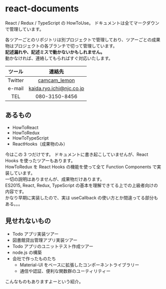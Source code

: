 # react-documents

React / Redux / TypeScript の HowToUse。
ドキュメントは全てマークダウンで管理しています。

各ツアーごとのリポジトリは別プロジェクトで管理しており、ツアーごとの成果物はプロジェクトの各ブランチで切って管理しています。  
**記述漏れや、記述ミスで動かないかもしれません。**  
動かなければ、連絡してもらればすぐ対応いたします。

| ツール  |                      連絡先                      |
| :-----: | :----------------------------------------------: |
| Twitter | [camcam_lemon](https://twitter.com/camcam_lemon) |
| e-mail  |             kaida.ryo.ichi@njc.co.jp             |
|   TEL   |                  080-3150-8456                   |

## あるもの

-   HowToReact
-   HowToRedux
-   HowToTypeScript
-   ReactHooks（成果物のみ）

今はこの 3 つだけです。
ドキュメントに書き起こしていませんが、React Hooks を使ったツアーもあります。  
HowToRedux を React Hooks の機能を使って全て Function Components で実装しています。  
一切の説明はありませんが、成果物だけあります。  
ES2015, React, Redux, TypeScript の基本を理解できてる上での上級者向けの内容です。  
かなり早期に実装したので、実は useCallback の使い方とか間違ってる部分もある。。。

## 見せれないもの

-   Todo アプリ実装ツアー
-   図書館貸出管理アプリ実装ツアー
-   Todo アプリのユニットテスト作成ツアー
-   node.js の構築
-   会社で作ったものたち
    -   Material-UI をベースに拡張したコンポーネントライブラリー
    -   通信や認証、便利な関数群のユーティリティー

こんなものもありますよーという紹介。
